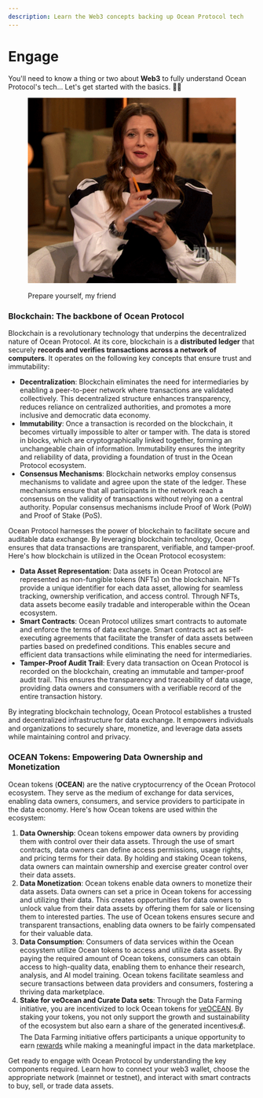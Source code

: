 ```yaml
---
description: Learn the Web3 concepts backing up Ocean Protocol tech
---
```


# Engage

You'll need to know a thing or two about **Web3** to fully understand Ocean Protocol's tech... Let's get started with the basics. 🧑‍🏫

<figure><img src="../.gitbook/assets/drew-barrymore-notes.gif" alt=""><figcaption><p>Prepare yourself, my friend</p></figcaption></figure>

### Blockchain: The backbone of Ocean Protocol

Blockchain is a revolutionary technology that underpins the decentralized nature of Ocean Protocol. At its core, blockchain is a **distributed ledger** that securely **records and verifies transactions across a network of computers**. It operates on the following key concepts that ensure trust and immutability:

* **Decentralization**: Blockchain eliminates the need for intermediaries by enabling a peer-to-peer network where transactions are validated collectively. This decentralized structure enhances transparency, reduces reliance on centralized authorities, and promotes a more inclusive and democratic data economy.
* **Immutability**: Once a transaction is recorded on the blockchain, it becomes virtually impossible to alter or tamper with. The data is stored in blocks, which are cryptographically linked together, forming an unchangeable chain of information. Immutability ensures the integrity and reliability of data, providing a foundation of trust in the Ocean Protocol ecosystem.
* **Consensus Mechanisms**: Blockchain networks employ consensus mechanisms to validate and agree upon the state of the ledger. These mechanisms ensure that all participants in the network reach a consensus on the validity of transactions without relying on a central authority. Popular consensus mechanisms include Proof of Work (PoW) and Proof of Stake (PoS).

Ocean Protocol harnesses the power of blockchain to facilitate secure and auditable data exchange. By leveraging blockchain technology, Ocean ensures that data transactions are transparent, verifiable, and tamper-proof. Here's how blockchain is utilized in the Ocean Protocol ecosystem:

* **Data Asset Representation**: Data assets in Ocean Protocol are represented as non-fungible tokens (NFTs) on the blockchain. NFTs provide a unique identifier for each data asset, allowing for seamless tracking, ownership verification, and access control. Through NFTs, data assets become easily tradable and interoperable within the Ocean ecosystem.
* **Smart Contracts**: Ocean Protocol utilizes smart contracts to automate and enforce the terms of data exchange. Smart contracts act as self-executing agreements that facilitate the transfer of data assets between parties based on predefined conditions. This enables secure and efficient data transactions while eliminating the need for intermediaries.
* **Tamper-Proof Audit Trail**: Every data transaction on Ocean Protocol is recorded on the blockchain, creating an immutable and tamper-proof audit trail. This ensures the transparency and traceability of data usage, providing data owners and consumers with a verifiable record of the entire transaction history.

By integrating blockchain technology, Ocean Protocol establishes a trusted and decentralized infrastructure for data exchange. It empowers individuals and organizations to securely share, monetize, and leverage data assets while maintaining control and privacy.

### **OCEAN Tokens: Empowering Data Ownership and Monetization**

Ocean tokens (**OCEAN**) are the native cryptocurrency of the Ocean Protocol ecosystem. They serve as the medium of exchange for data services, enabling data owners, consumers, and service providers to participate in the data economy. Here's how Ocean tokens are used within the ecosystem:

1. **Data Ownership**: Ocean tokens empower data owners by providing them with control over their data assets. Through the use of smart contracts, data owners can define access permissions, usage rights, and pricing terms for their data. By holding and staking Ocean tokens, data owners can maintain ownership and exercise greater control over their data assets.
2. **Data Monetization**: Ocean tokens enable data owners to monetize their data assets. Data owners can set a price in Ocean tokens for accessing and utilizing their data. This creates opportunities for data owners to unlock value from their data assets by offering them for sale or licensing them to interested parties. The use of Ocean tokens ensures secure and transparent transactions, enabling data owners to be fairly compensated for their valuable data.
3. **Data Consumption**: Consumers of data services within the Ocean ecosystem utilize Ocean tokens to access and utilize data assets. By paying the required amount of Ocean tokens, consumers can obtain access to high-quality data, enabling them to enhance their research, analysis, and AI model training. Ocean tokens facilitate seamless and secure transactions between data providers and consumers, fostering a thriving data marketplace.
4. **Stake for veOcean and Curate Data sets**: Through the Data Farming initiative, you are incentivized to lock Ocean tokens for [veOCEAN](../rewards/veocean.md). By staking your tokens, you not only support the growth and sustainability of the ecosystem but also earn a share of the generated incentives💰. The Data Farming initiative offers participants a unique opportunity to earn [rewards](../rewards/) while making a meaningful impact in the data marketplace.

Get ready to engage with Ocean Protocol by understanding the key components required. Learn how to connect your web3 wallet, choose the appropriate network (mainnet or testnet), and interact with smart contracts to buy, sell, or trade data assets.
